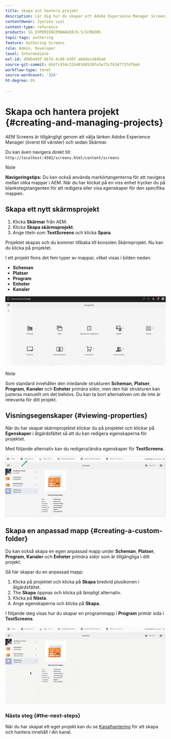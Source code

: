 ```yaml
---
title: Skapa och hantera projekt
description: Lär dig hur du skapar ett Adobe Experience Manager Screens-projekt.
contentOwner: Jyotika syal
content-type: reference
products: SG_EXPERIENCEMANAGER/6.5/SCREENS
topic-tags: authoring
feature: Authoring Screens
role: Admin, Developer
level: Intermediate
exl-id: d98b449f-6b7d-4c08-b507-a64dece84ba8
source-git-commit: 6b4fc934c31640168528fa3e72cf634773f4f8e6
workflow-type: tm+mt
source-wordcount: '324'
ht-degree: 0%

---
```


# Skapa och hantera projekt {#creating-and-managing-projects}

AEM Screens är tillgängligt genom att välja länken Adobe Experience Manager (överst till vänster) och sedan Skärmar.

Du kan även navigera direkt till: `http://localhost:4502/screens.html/content/screens`

>[!NOTE]
>**Navigeringstips:**
>Du kan också använda markörtangenterna för att navigera mellan olika mappar i AEM. När du har klickat på en viss enhet trycker du på blankstegstangenten för att redigera eller visa egenskaper för den specifika mappen.

## Skapa ett nytt skärmsprojekt

1. Klicka **Skärmar** från AEM.
1. Klicka **Skapa skärmsprojekt**.
1. Ange titeln som **TestScreens** och klicka **Spara**.

Projektet skapas och du kommer tillbaka till konsolen Skärmprojekt. Nu kan du klicka på projektet.

I ett projekt finns det fem typer av mappar, vilket visas i bilden nedan:

* **Scheman**
* **Platser**
* **Program**
* **Enheter**
* **Kanaler**

![player1](assets/create-project.gif)

>[!NOTE]
>
>Som standard innehåller den inledande strukturen **Scheman**, **Platser**, **Program**, **Kanaler** och **Enheter** primära sidor, men den här strukturen kan justeras manuellt om det behövs. Du kan ta bort alternativen om de inte är relevanta för ditt projekt.


## Visningsegenskaper {#viewing-properties}

När du har skapat skärmprojektet klickar du på projektet och klickar på **Egenskaper** i åtgärdsfältet så att du kan redigera egenskaperna för projektet.

Med följande alternativ kan du redigera/ändra egenskaper för **TestScreens**.

![bild](assets/create-project2.png)

## Skapa en anpassad mapp {#creating-a-custom-folder}

Du kan också skapa en egen anpassad mapp under **Scheman**, **Platser**, **Program**, **Kanaler** och **Enheter** primära sidor som är tillgängliga i ditt projekt.

Så här skapar du en anpassad mapp:

1. Klicka på projektet och klicka på **Skapa** bredvid plusikonen i åtgärdsfältet.
1. The **Skapa** öppnas och klicka på lämpligt alternativ.
1. Klicka på **Nästa**.
1. Ange egenskaperna och klicka på **Skapa**.

I följande steg visas hur du skapar en programmapp i **Program** primär sida i **TestScreens**.

![player2-1](assets/create-project3.gif)

### Nästa steg {#the-next-steps}

När du har skapat ett eget projekt kan du se [Kanalhantering](managing-channels.md) för att skapa och hantera innehåll i din kanal.
